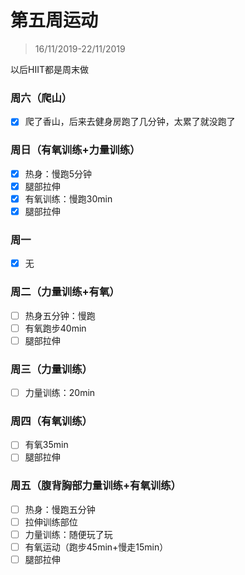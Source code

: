 # 第五周运动

>16/11/2019-22/11/2019

以后HIIT都是周末做

### 周六（爬山）

- [x] 爬了香山，后来去健身房跑了几分钟，太累了就没跑了

### 周日（有氧训练+力量训练）

- [x] 热身：慢跑5分钟
- [x] 腿部拉伸
- [x] 有氧训练：慢跑30min
- [x] 腿部拉伸

### 周一

- [x] 无

### 周二（力量训练+有氧）

- [ ] 热身五分钟：慢跑
- [ ] 有氧跑步40min
- [ ] 腿部拉伸

### 周三（力量训练）

- [ ] 力量训练：20min

### 周四（有氧训练）

- [ ] 有氧35min
- [ ] 腿部拉伸

### 周五（腹背胸部力量训练+有氧训练）

- [ ] 热身：慢跑五分钟
- [ ] 拉伸训练部位
- [ ] 力量训练：随便玩了玩
- [ ] 有氧运动（跑步45min+慢走15min）
- [ ] 腿部拉伸